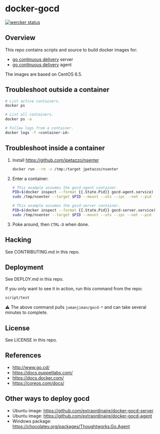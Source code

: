 docker-gocd
===========

[![wercker status](https://app.wercker.com/status/1af127a28e86d67b9987e642c0f36b97/s/master "wercker status")](https://app.wercker.com/project/bykey/1af127a28e86d67b9987e642c0f36b97)


Overview
--------

This repo contains scripts and source to build docker images for:

* [go continuous delivery](http://www.go.cd/) server
* [go continuous delivery](http://www.go.cd/) agent

The images are based on CentOS 6.5.


Troubleshoot outside a container
--------------------------------

```bash
# List active containers.
docker ps

# List all containers.
docker ps -a

# Follow logs from a container.
docker logs -f <container-id>
```


Troubleshoot inside a container
-------------------------------

1. Install https://github.com/jpetazzo/nsenter

   ```bash
   docker run --rm -v /tmp:/target jpetazzo/nsenter
   ```

1. Enter a container:

   ```bash
   # This example assumes the gocd-agent container.
   PID=$(docker inspect --format {{.State.Pid}} gocd-agent.service)
   sudo /tmp/nsenter --target $PID --mount --uts --ipc --net --pid

   # This example assumes the gocd-server container.
   PID=$(docker inspect --format {{.State.Pid}} gocd-server.service)
   sudo /tmp/nsenter --target $PID --mount --uts --ipc --net --pid
   ```

1. Poke around, then `CTRL-D` when done.


Hacking
-------

See CONTRIBUTING.md in this repo.


Deployment
----------

See DEPLOY.md in this repo.

If you only want to see it in action, run this command from the repo:

```bash
script/test
```

:warning: The above command pulls `jumanjiman/gocd-*` and
can take several minutes to complete.


License
-------

See LICENSE in this repo.


References
----------

* http://www.go.cd/
* https://docs.puppetlabs.com/
* https://docs.docker.com/
* https://coreos.com/docs/


Other ways to deploy gocd
-------------------------

* Ubuntu image: https://github.com/extraordinaire/docker-gocd-server
* Ubuntu image: https://github.com/extraordinaire/docker-gocd-agent
* Windows package: https://chocolatey.org/packages/Thoughtworks.Go.Agent
